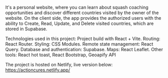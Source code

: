 It's a personal website, where you can learn about squash coaching opportunities and discover different countries visited by the owner of the website.
On the client side, the app provides the authorized users with the ability to Create, Read, Update, and Delete visited countries, which are stored in Supabase.

Technologies used in this project:
  Project build with React + Vite.
  Routing: React Router.
  Styling: CSS Modules.
  Remote state management: React Query.
  Database and authentication: Supabase.
  Maps: React Leaflet.
  Other tools: React hot toast, React Bootstrap, Geoapify API

The project is hosted on Netlify, live version below:
  https://actioncures.netlify.app/

  
